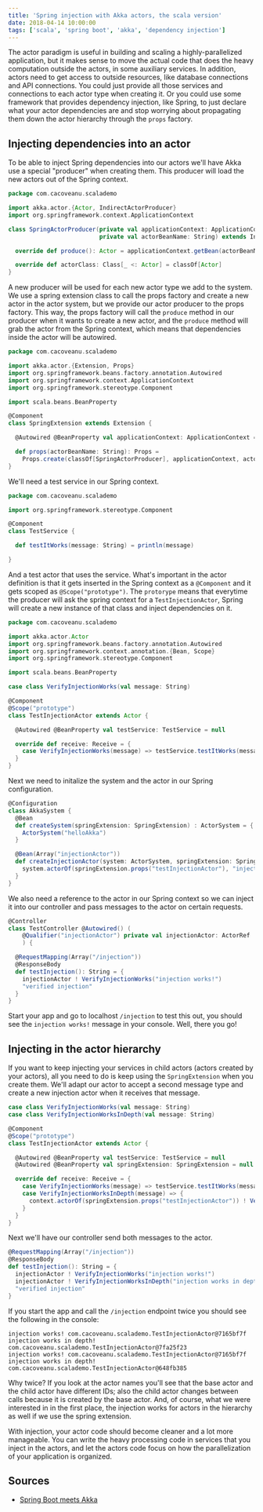 ```yaml
---
title: 'Spring injection with Akka actors, the scala version'
date: 2018-04-14 10:00:00
tags: ['scala', 'spring boot', 'akka', 'dependency injection']
---
```


The actor paradigm is useful in building and scaling a highly-parallelized application, but it makes sense to move the actual code that does the heavy computation outside the actors, in some auxiliary services. In addition, actors need to get access to outside resources, like database connections and API connections. You could just provide all those services and connections to each actor type when creating it. Or you could use some framework that provides dependency injection, like Spring, to just declare what your actor dependencies are and stop worrying about propagating them down the actor hierarchy through the `props` factory. 

## Injecting dependencies into an actor

To be able to inject Spring dependencies into our actors we'll have Akka use a special "producer" when creating them. This producer will load the new actors out of the Spring context.

``` scala
package com.cacoveanu.scalademo

import akka.actor.{Actor, IndirectActorProducer}
import org.springframework.context.ApplicationContext

class SpringActorProducer(private val applicationContext: ApplicationContext,
                          private val actorBeanName: String) extends IndirectActorProducer {

  override def produce(): Actor = applicationContext.getBean(actorBeanName).asInstanceOf[Actor]

  override def actorClass: Class[_ <: Actor] = classOf[Actor]
}
```

A new producer will be used for each new actor type we add to the system. We use a spring extension class to call the props factory and create a new actor in the actor system, but we provide our actor producer to the props factory. This way, the props factory will call the `produce` method in our producer when it wants to create a new actor, and the `produce` method will grab the actor from the Spring context, which means that dependencies inside the actor will be autowired.

``` scala
package com.cacoveanu.scalademo

import akka.actor.{Extension, Props}
import org.springframework.beans.factory.annotation.Autowired
import org.springframework.context.ApplicationContext
import org.springframework.stereotype.Component

import scala.beans.BeanProperty

@Component
class SpringExtension extends Extension {

  @Autowired @BeanProperty val applicationContext: ApplicationContext = null

  def props(actorBeanName: String): Props =
    Props.create(classOf[SpringActorProducer], applicationContext, actorBeanName)
}
```

We'll need a test service in our Spring context.

``` scala
package com.cacoveanu.scalademo

import org.springframework.stereotype.Component

@Component
class TestService {

  def testItWorks(message: String) = println(message)

}
```

And a test actor that uses the service. What's important in the actor definition is that it gets inserted in the Spring context as a `@Component` and it gets scoped as `@Scope("prototype")`. The `protorype` means that everytime the producer will ask the spring context for a `TestInjectionActor`, Spring will create a new instance of that class and inject dependencies on it.

``` scala
package com.cacoveanu.scalademo

import akka.actor.Actor
import org.springframework.beans.factory.annotation.Autowired
import org.springframework.context.annotation.{Bean, Scope}
import org.springframework.stereotype.Component

import scala.beans.BeanProperty

case class VerifyInjectionWorks(val message: String)

@Component
@Scope("prototype")
class TestInjectionActor extends Actor {

  @Autowired @BeanProperty val testService: TestService = null

  override def receive: Receive = {
    case VerifyInjectionWorks(message) => testService.testItWorks(message)
  }
}
```

Next we need to initalize the system and the actor in our Spring configuration.

``` scala
@Configuration
class AkkaSystem {
  @Bean
  def createSystem(springExtension: SpringExtension) : ActorSystem = {
    ActorSystem("helloAkka")
  }

  @Bean(Array("injectionActor"))
  def createInjectionActor(system: ActorSystem, springExtension: SpringExtension) = {
    system.actorOf(springExtension.props("testInjectionActor"), "injectionActor")
  }
}
```

We also need a reference to the actor in our Spring context so we can inject it into our controller and pass messages to the actor on certain requests.

``` scala
@Controller
class TestController @Autowired() (
    @Qualifier("injectionActor") private val injectionActor: ActorRef
    ) {

  @RequestMapping(Array("/injection"))
  @ResponseBody
  def testInjection(): String = {
    injectionActor ! VerifyInjectionWorks("injection works!")
    "verified injection"
  }
}
```

Start your app and go to localhost `/injection` to test this out, you should see the `injection works!` message in your console. Well, there you go!

## Injecting in the actor hierarchy

If you want to keep injecting your services in child actors (actors created by your actors), all you need to do is keep using the `SpringExtension` when you create them. We'll adapt our actor to accept a second message type and create a new injection actor when it receives that message.

``` scala
case class VerifyInjectionWorks(val message: String)
case class VerifyInjectionWorksInDepth(val message: String)

@Component
@Scope("prototype")
class TestInjectionActor extends Actor {

  @Autowired @BeanProperty val testService: TestService = null
  @Autowired @BeanProperty val springExtension: SpringExtension = null

  override def receive: Receive = {
    case VerifyInjectionWorks(message) => testService.testItWorks(message + " " + this.toString)
    case VerifyInjectionWorksInDepth(message) => {
      context.actorOf(springExtension.props("testInjectionActor")) ! VerifyInjectionWorks(message)
    }
  }
}
```

Next we'll have our controller send both messages to the actor.

``` scala
@RequestMapping(Array("/injection"))
@ResponseBody
def testInjection(): String = {
  injectionActor ! VerifyInjectionWorks("injection works!")
  injectionActor ! VerifyInjectionWorksInDepth("injection works in depth!")
  "verified injection"
}
```

If you start the app and call the `/injection` endpoint twice you should see the following in the console:

```
injection works! com.cacoveanu.scalademo.TestInjectionActor@7165bf7f
injection works in depth! com.cacoveanu.scalademo.TestInjectionActor@7fa25f23
injection works! com.cacoveanu.scalademo.TestInjectionActor@7165bf7f
injection works in depth! com.cacoveanu.scalademo.TestInjectionActor@648fb385
```

Why twice? If you look at the actor names you'll see that the base actor and the child actor have different IDs; also the child actor changes between calls because it is created by the base actor. And, of course, what we were interested in in the first place, the injection works for actors in the hierarchy as well if we use the spring extension.

With injection, your actor code should become cleaner and a lot more manageable. You can write the heavy processing code in services that you inject in the actors, and let the actors code focus on how the parallelization of your application is organized.

## Sources

- [Spring Boot meets Akka](http://kimrudolph.de/blog/spring-boot-meets-akka)